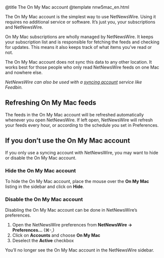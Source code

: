 @title The On My Mac account
@template nnw5mac_en.html

The On My Mac account is the simplest way to use NetNewsWire. Using it requires no additional service or software. It’s just you, your subscriptions and NetNewsWire.

On My Mac subscriptions are wholly managed by NetNewsWire. It keeps your subscription list and is responsible for fetching the feeds and checking for updates. This means it also keeps track of what items you’ve read or not.

The On My Mac account does not sync this data to any other location. It works best for those people who only read NetNewsWire feeds on one Mac and nowhere else.

*NetNewsWire can also be used with a [syncing account](syncing-accounts) service like Feedbin.*


Refreshing On My Mac feeds
--------------------------

The feeds in the On My Mac account will be refreshed automatically whenever you open NetNewsWire. If left open, NetNewsWire will refresh your feeds every hour, or according to the schedule you set in Preferences.


If you don’t use the On My Mac account
--------------------------------------

If you only use a syncing account with NetNewsWire, you may want to hide or disable the On My Mac account.


### Hide the On My Mac account

To hide the On My Mac account, place the mouse over the **On My Mac** listing in the sidebar and click on **Hide**.


### Disable the On My Mac account

Disabling the On My Mac account can be done in NetNewsWire’s preferences.

1. Open the NetNewsWire preferences from **NetNewsWire → Preferences…** (⌘-,)
2. Click on **Accounts** and choose **On My Mac**
3. Deselect the **Active** checkbox

You’ll no longer see the On My Mac account in the NetNewsWire sidebar.